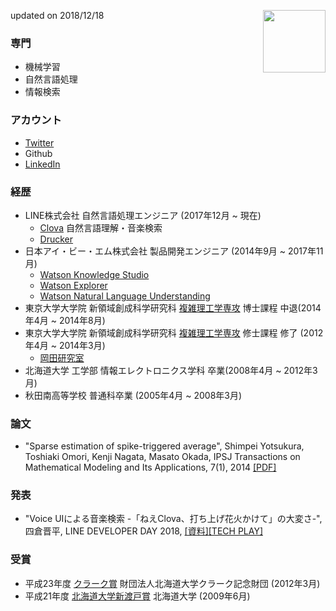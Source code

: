 updated on 2018/12/18
<img align="right" width="100" height="100" src="https://shimpei-yotsukura.github.io/profile/images/face_2.jpg">

### 専門
- 機械学習
- 自然言語処理
- 情報検索

### アカウント
- [Twitter](https://twitter.com/yotsukura)
- Github
- [LinkedIn](https://www.linkedin.com/in/shimpei-yotsukura/)

### 経歴
- LINE株式会社 自然言語処理エンジニア (2017年12月 ~ 現在)
  - [Clova](https://clova.line.me/) 自然言語理解・音楽検索
  - [Drucker](https://github.com/drucker)
- 日本アイ・ビー・エム株式会社 製品開発エンジニア (2014年9月 ~ 2017年11月)
  - [Watson Knowledge Studio](https://www.ibm.com/watson/services/knowledge-studio/)
  - [Watson Explorer](https://www.ibm.com/analytics/jp/ja/technology/watson/explorer.html)
  - [Watson Natural Language Understanding](https://www.ibm.com/watson/services/natural-language-understanding/)
- 東京大学大学院 新領域創成科学研究科 [複雑理工学専攻](http://www.k.u-tokyo.ac.jp/complex/index.html) 博士課程 中退(2014年4月 ~ 2014年8月)
- 東京大学大学院 新領域創成科学研究科 [複雑理工学専攻](http://www.k.u-tokyo.ac.jp/complex/index.html) 修士課程 修了 (2012年4月 ~ 2014年3月)
  - [岡田研究室](http://mns.k.u-tokyo.ac.jp/)
- 北海道大学 工学部 情報エレクトロニクス学科 卒業(2008年4月 ~ 2012年3月)
- 秋田南高等学校 普通科卒業 (2005年4月 ~ 2008年3月)

### 論文
- "Sparse estimation of spike-triggered average", Shimpei Yotsukura, Toshiaki Omori, Kenji Nagata, Masato Okada,  IPSJ Transactions on Mathematical Modeling and Its Applications, 7(1), 2014 [[PDF]](https://www.jstage.jst.go.jp/article/ipsjtrans/7/0/7_52/_pdf)

### 発表
- "Voice UIによる音楽検索 -「ねえClova、打ち上げ花火かけて」の大変さ-", 四倉晋平, LINE DEVELOPER DAY 2018, [[資料]](https://linedevday.linecorp.com/jp/2018/#Foyer-9)[[TECH PLAY]](https://techplay.jp/column/423)

### 受賞
- 平成23年度 [クラーク賞](https://www.hokudai.ac.jp/gakusei/campus-life/campus/incentive.html#%E5%8C%97%E6%B5%B7%E9%81%93%E5%A4%A7%E5%AD%A6%E3%82%AF%E3%83%A9%E3%83%BC%E3%82%AF%E8%B3%9E) 財団法人北海道大学クラーク記念財団 (2012年3月)
- 平成21年度 [北海道大学新渡戸賞](https://www.hokudai.ac.jp/gakusei/campus-life/campus/incentive.html#item1) 北海道大学 (2009年6月)
